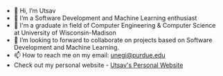 - 👋 Hi, I’m Utsav
- 👀 I’m a Software Development and Machine Learning enthusiast
- 🌱 I'm a graduate in field of Computer Engineering & Computer Science at University of Wisconsin-Madison
- 💞️ I’m looking to forward to collaborate on projects based on Software Development and Machine Learning.
- 📫 How to reach me on my email: unegi@purdue.edu
- Check out my personal website - [Utsav's Personal Website](https://personal-website-v2-pi.vercel.app/)

<!---
negiutsav9/negiutsav9 is a ✨ special ✨ repository because its `README.md` (this file) appears on your GitHub profile.
You can click the Preview link to take a look at your changes.
--->
